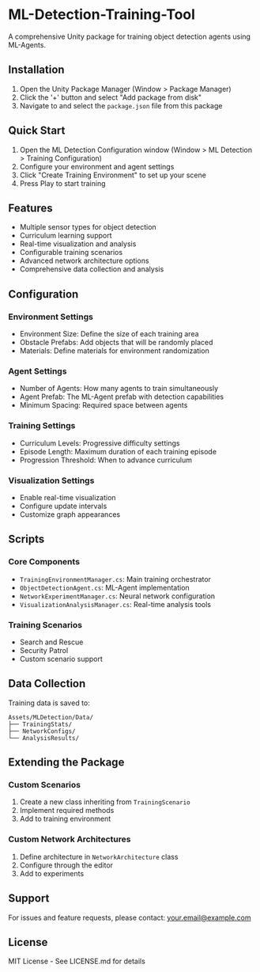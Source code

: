# ML-Detection-Training-Tool

A comprehensive Unity package for training object detection agents using ML-Agents.

## Installation

1. Open the Unity Package Manager (Window > Package Manager)
2. Click the '+' button and select "Add package from disk"
3. Navigate to and select the `package.json` file from this package

## Quick Start

1. Open the ML Detection Configuration window (Window > ML Detection > Training Configuration)
2. Configure your environment and agent settings
3. Click "Create Training Environment" to set up your scene
4. Press Play to start training

## Features

- Multiple sensor types for object detection
- Curriculum learning support
- Real-time visualization and analysis
- Configurable training scenarios
- Advanced network architecture options
- Comprehensive data collection and analysis

## Configuration

### Environment Settings
- Environment Size: Define the size of each training area
- Obstacle Prefabs: Add objects that will be randomly placed
- Materials: Define materials for environment randomization

### Agent Settings
- Number of Agents: How many agents to train simultaneously
- Agent Prefab: The ML-Agent prefab with detection capabilities
- Minimum Spacing: Required space between agents

### Training Settings
- Curriculum Levels: Progressive difficulty settings
- Episode Length: Maximum duration of each training episode
- Progression Threshold: When to advance curriculum

### Visualization Settings
- Enable real-time visualization
- Configure update intervals
- Customize graph appearances

## Scripts

### Core Components
- `TrainingEnvironmentManager.cs`: Main training orchestrator
- `ObjectDetectionAgent.cs`: ML-Agent implementation
- `NetworkExperimentManager.cs`: Neural network configuration
- `VisualizationAnalysisManager.cs`: Real-time analysis tools

### Training Scenarios
- Search and Rescue
- Security Patrol
- Custom scenario support

## Data Collection

Training data is saved to:
```
Assets/MLDetection/Data/
├── TrainingStats/
├── NetworkConfigs/
└── AnalysisResults/
```

## Extending the Package

### Custom Scenarios
1. Create a new class inheriting from `TrainingScenario`
2. Implement required methods
3. Add to training environment

### Custom Network Architectures
1. Define architecture in `NetworkArchitecture` class
2. Configure through the editor
3. Add to experiments

## Support

For issues and feature requests, please contact:
[your.email@example.com](mailto:your.email@example.com)

## License

MIT License - See LICENSE.md for details
